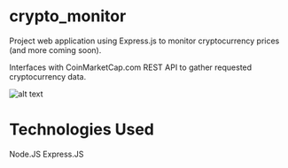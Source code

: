 # crypto_monitor
Project web application using Express.js to monitor cryptocurrency prices (and more coming soon).

Interfaces with CoinMarketCap.com REST API to gather requested cryptocurrency data.

![alt text](https://i.imgur.com/CiyWzAN.gif)

# Technologies Used
Node.JS
Express.JS
